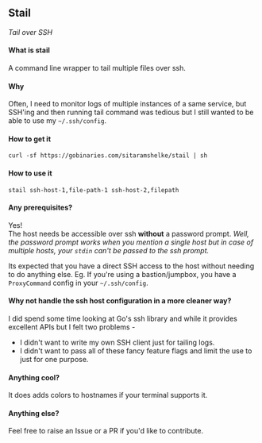 ## Stail
*Tail over SSH*

#### What is stail
A command line wrapper to tail multiple files over ssh.

#### Why
Often, I need to monitor logs of multiple instances of a same service, but SSH'ing and then running tail command was tedious but I still wanted to be able to use my `~/.ssh/config`.

#### How to get it
`curl -sf https://gobinaries.com/sitaramshelke/stail | sh`

#### How to use it
`stail ssh-host-1,file-path-1 ssh-host-2,filepath`

#### Any prerequisites?
Yes!      
The host needs be accessible over ssh **without** a password prompt. *Well, the password prompt works when you mention a single host but in case of multiple hosts, your `stdin` can't be passed to the ssh prompt.*

Its expected that you have a direct SSH access to the host without needing to do anything else. Eg. If you're using a bastion/jumpbox, you have a `ProxyCommand` config in your `~/.ssh/config`.

#### Why not handle the ssh host configuration in a more cleaner way?
I did spend some time looking at Go's ssh library and while it provides excellent APIs but I felt two problems -   
 - I didn't want to write my own SSH client just for tailing logs.
 - I didn't want to pass all of these fancy feature flags and limit the use to just for one purpose.

#### Anything cool?
It does adds colors to hostnames if your terminal supports it.

#### Anything else?
Feel free to raise an Issue or a PR if you'd like to contribute.
